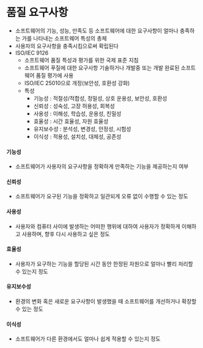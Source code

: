 # 품질 요구사항

- 소프트웨어의 기능, 성능, 만족도 등 소프트웨어에 대한 요구사항이 얼마나 충족하는 가를 나타내는 소프트웨어 특성의 총체
- 사용자의 요구사항을 충족시킴으로써 확립된다
- ISO/IEC 9126
  - 소프트웨어 품질 특성과 평가를 위한 국제 표준 지침
  - 소프트웨어 푸질에 대한 요구사항 기술하거나 개발중 또는 개발 완료된 소프트웨어 품질 평가에 사용
  - ISO/IEC 25010으로 개정(보안성, 호환성 강화)
  - 특성
    - 기능성 : 적절성/적합성, 정밀성, 상호 운용성, 보안성, 호환성
    - 신뢰성 : 성숙성, 고장 허용성, 회복성
    - 사용성 : 이해성, 학습성, 운용성, 친밀성
    - 효율성 : 시간 효율성, 자원 효율성
    - 유지보수성 : 분석성, 변경성, 안정성, 시험성
    - 이식성 : 적용성, 설치성, 대체성, 공존성



#### 기능성

- 소프트웨어가 사용자의 요구사항을 정확하게 만족하는 기능을 제공하는지 여부



#### 신뢰성

- 소프트웨어가 요구된 기능을 정확하고 일관되게 오류 없이 수행할 수 있는 정도



#### 사용성

- 사용자와 컴퓨터 사이에 발생하는 어떠한 행위에 대하여 사용자가 정확하게 이해하고 사용하며, 향후 다시 사용하고 싶은 정도



#### 효율성

- 사용자가 요구하는 기능을 할당된 시간 동안 한정된 자원으로 얼마나 빨리 처리할 수 있는지 정도



#### 유지보수성

- 환경의 변화 혹은 새로운 요구사항이 발생했을 때 소프트웨어를 개선하거나 확장할 수 있는 정도



#### 이식성

- 소프트웨어가 다른 환경에서도 얼마나 쉽게 적용할 수 있는지 정도

